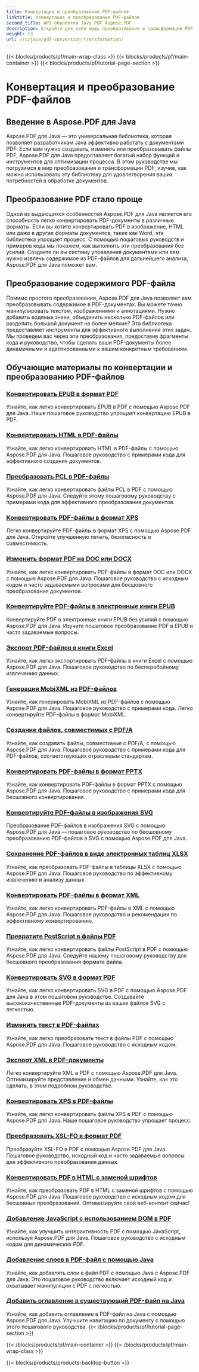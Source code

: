 ```yaml
---
title: Конвертация и преобразование PDF-файлов
linktitle: Конвертация и преобразование PDF-файлов
second_title: API обработки Java PDF Aspose.PDF
description: Откройте для себя мощь преобразования и трансформации PDF с помощью Aspose.PDF для Java — комплексные руководства для разработчиков. Улучшите свои навыки обработки PDF уже сегодня!
weight: 13
url: /ru/java/pdf-conversion-transformation/
---
```


{{< blocks/products/pf/main-wrap-class >}}
{{< blocks/products/pf/main-container >}}
{{< blocks/products/pf/tutorial-page-section >}}

# Конвертация и преобразование PDF-файлов


## Введение в Aspose.PDF для Java

Aspose.PDF для Java — это универсальная библиотека, которая позволяет разработчикам Java эффективно работать с документами PDF. Если вам нужно создавать, изменять или преобразовывать файлы PDF, Aspose.PDF для Java предоставляет богатый набор функций и инструментов для оптимизации процесса. В этом руководстве мы погрузимся в мир преобразования и трансформации PDF, изучив, как можно использовать эту библиотеку для удовлетворения ваших потребностей в обработке документов.

## Преобразование PDF стало проще

Одной из выдающихся особенностей Aspose.PDF для Java является его способность легко конвертировать PDF-документы в различные форматы. Если вы хотите конвертировать PDF в изображение, HTML или даже в другие форматы документов, такие как Word, эта библиотека упрощает процесс. С помощью пошаговых руководств и примеров кода мы покажем, как выполнять эти преобразования без усилий. Создаете ли вы систему управления документами или вам нужно извлечь содержимое из PDF-файлов для дальнейшего анализа, Aspose.PDF для Java поможет вам.

## Преобразование содержимого PDF-файла

Помимо простого преобразования, Aspose.PDF для Java позволяет вам преобразовывать содержимое в PDF-документах. Вы можете точно манипулировать текстом, изображениями и аннотациями. Нужно добавить водяные знаки, объединить несколько PDF-файлов или разделить большой документ на более мелкие? Эта библиотека предоставляет инструменты для эффективного выполнения этих задач. Мы проведем вас через эти преобразования, предоставив фрагменты кода и руководство, чтобы сделать ваши PDF-документы более динамичными и адаптированными к вашим конкретным требованиям.

## Обучающие материалы по конвертации и преобразованию PDF-файлов
### [Конвертировать EPUB в формат PDF](./convert-epub-to-pdf-format/)
Узнайте, как легко конвертировать EPUB в PDF с помощью Aspose.PDF для Java. Наше пошаговое руководство упрощает конвертацию EPUB в PDF.
### [Конвертировать HTML в PDF-файлы](./convert-html-to-pdf-files/)
Узнайте, как легко конвертировать HTML в PDF-файлы с помощью Aspose.PDF для Java. Пошаговое руководство с примерами кода для эффективного создания документов.
### [Преобразовать PCL в PDF-файлы](./transform-pcl-to-pdfs/)
Узнайте, как легко конвертировать файлы PCL в PDF с помощью Aspose.PDF для Java. Следуйте этому пошаговому руководству с примерами кода для эффективного преобразования документов.
### [Конвертировать PDF-файлы в формат XPS](./convert-pdfs-to-xps-format/)
Легко конвертируйте PDF-файлы в формат XPS с помощью Aspose.PDF для Java. Откройте улучшенную печать, безопасность и совместимость.
### [Изменить формат PDF на DOC или DOCX](./change-pdfs-to-doc-or-docx-format/)
Узнайте, как легко конвертировать PDF-файлы в формат DOC или DOCX с помощью Aspose.PDF для Java. Пошаговое руководство с исходным кодом и часто задаваемыми вопросами для бесшовного преобразования документов.
### [Конвертируйте PDF-файлы в электронные книги EPUB](./convert-pdfs-to-epub-ebooks/)
Конвертируйте PDF в электронные книги EPUB без усилий с помощью Aspose.PDF для Java. Изучите пошаговое преобразование PDF в EPUB и часто задаваемые вопросы.
### [Экспорт PDF-файлов в книги Excel](./export-pdfs-to-excel-workbooks/)
Узнайте, как легко экспортировать PDF-файлы в книги Excel с помощью Aspose.PDF для Java. Пошаговое руководство по бесперебойному извлечению данных.
### [Генерация MobiXML из PDF-файлов](./generate-mobixml-from-pdfs/)
Узнайте, как генерировать MobiXML из PDF-файлов с помощью Aspose.PDF для Java. Пошаговое руководство с примерами кода. Легко конвертируйте PDF-файлы в формат MobiXML.
### [Создание файлов, совместимых с PDF/A](./create-pdfa-compliant-files/)
Узнайте, как создавать файлы, совместимые с PDF/A, с помощью Aspose.PDF для Java. Пошаговое руководство с примерами кода для PDF-файлов, соответствующих отраслевым стандартам.
### [Конвертировать PDF-файлы в формат PPTX](./convert-pdfs-to-pptx-format/)
Узнайте, как конвертировать PDF-файлы в формат PPTX с помощью Aspose.PDF для Java. Пошаговое руководство с примерами кода для бесшовного конвертирования.
### [Конвертируйте PDF-файлы в изображения SVG](./convert-pdfs-to-svg-images/)
Преобразование PDF-файлов в изображения SVG с помощью Aspose.PDF для Java — пошаговое руководство по бесшовному преобразованию PDF-файлов в SVG с помощью Aspose.PDF для Java.
### [Сохранение PDF-файлов в виде электронных таблиц XLSX](./save-pdfs-as-xlsx-spreadsheets/)
Узнайте, как преобразовать PDF-файлы в таблицы XLSX с помощью Aspose.PDF для Java. Пошаговое руководство по эффективному извлечению и анализу данных.
### [Конвертировать PDF-файлы в формат XML](./convert-pdfs-to-xml-format/)
Узнайте, как легко конвертировать PDF-файлы в XML с помощью Aspose.PDF для Java. Пошаговое руководство и рекомендации по эффективному конвертированию.
### [Превратите PostScript в файлы PDF](./turn-postscript-into-pdf-files/)
Узнайте, как легко конвертировать файлы PostScript в PDF с помощью Aspose.PDF для Java. Следуйте нашему пошаговому руководству для бесшовного преобразования формата файла.
### [Конвертировать SVG в формат PDF](./convert-svg-to-pdf-format/)
Узнайте, как легко конвертировать SVG в PDF с помощью Aspose.PDF для Java в этом пошаговом руководстве. Создавайте высококачественные PDF-документы из ваших файлов SVG с легкостью.
### [Изменить текст в PDF-файлах](./change-text-to-pdf-files/)
Узнайте, как легко преобразовать текст в файлы PDF с помощью Aspose.PDF для Java. Пошаговое руководство с исходным кодом.
### [Экспорт XML в PDF-документы](./export-xml-to-pdf-documents/)
Легко конвертируйте XML в PDF с помощью Aspose.PDF для Java. Оптимизируйте представление и обмен данными. Узнайте, как это сделать, в этом подробном руководстве.
### [Конвертировать XPS в PDF-файлы](./convert-xps-to-pdf-files/)
Узнайте, как легко конвертировать файлы XPS в PDF с помощью Aspose.PDF для Java. Наше пошаговое руководство упрощает процесс.
### [Преобразовать XSL-FO в формат PDF](./transform-xsl-fo-to-pdf-format/)
Преобразуйте XSL-FO в PDF с помощью Aspose.PDF для Java. Пошаговое руководство, исходный код и часто задаваемые вопросы для эффективного преобразования данных.
### [Конвертировать PDF в HTML с заменой шрифтов](./convert-pdf-to-html-with-font-substitution/)
Узнайте, как преобразовать PDF в HTML с заменой шрифтов с помощью Aspose.PDF для Java. Пошаговое руководство с исходным кодом для бесшовных преобразований. Оптимизируйте свой веб-контент сейчас!
### [Добавление JavaScript с использованием DOM в PDF](./adding-javascript-using-dom-in-pdf/)
Узнайте, как улучшить интерактивность PDF с помощью JavaScript, используя Aspose.PDF для Java. Пошаговое руководство с исходным кодом для динамических PDF.
### [Добавление слоев в PDF-файл с помощью Java](./add-layers-to-pdf-file-using-java/)
Узнайте, как добавлять слои в файл PDF с помощью Java с Aspose.PDF для Java. Это пошаговое руководство включает исходный код и охватывает манипуляции с PDF с легкостью.
### [Добавить оглавление в существующий PDF-файл на Java](./add-table-of-contents-to-existing-pdf-in-java/)
Узнайте, как добавить оглавление в PDF-файл на Java с помощью Aspose.PDF для Java. Улучшите навигацию по документу с помощью этого пошагового руководства.
{{< /blocks/products/pf/tutorial-page-section >}}

{{< /blocks/products/pf/main-container >}}
{{< /blocks/products/pf/main-wrap-class >}}

{{< blocks/products/products-backtop-button >}}
